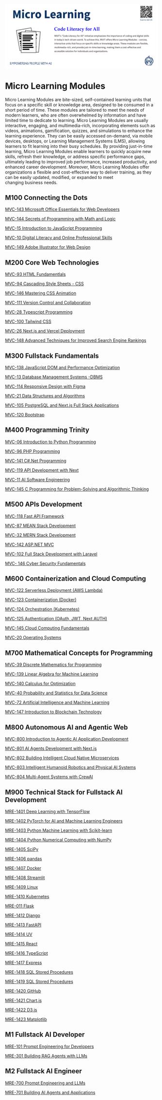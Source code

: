 <img src="mvit-add10.png" alt="Alt Text" >

# Micro Learning Modules
Micro Learning Modules are bite-sized, self-contained learning units that focus on a specific skill or knowledge area, designed to be consumed in a short period of time. These modules are tailored to meet the needs of modern learners, who are often overwhelmed by information and have limited time to dedicate to learning. Micro Learning Modules are usually interactive, engaging, and multimedia-rich, incorporating elements such as videos, animations, gamification, quizzes, and simulations to enhance the learning experience. They can be easily accessed on-demand, via mobile devices, desktops, or Learning Management Systems (LMS), allowing learners to fit learning into their busy schedules. By providing just-in-time learning, Micro Learning Modules enable learners to quickly acquire new skills, refresh their knowledge, or address specific performance gaps, ultimately leading to improved job performance, increased productivity, and enhanced career development. Moreover, Micro Learning Modules offer organizations a flexible and cost-effective way to deliver training, as they can be easily updated, modified, or expanded to meet changing business needs.

## M100 Connecting the Dots

[MVC-143 Microsoft Office Essentials for Web Developers](OMCDEV/Readme.md)

[MVC-144 Secrets of Programming with Math and Logic](SPML/Readme.md)


[MVC-15 Introduction to JavaScript Programming](Introduction_to_JavaScript_Programming/Readme.md)

[MVC-10 Digital Literacy and Online Professional Skills](DLOPS/Readme.md)

[MVC-149 Adobe Illustrator for Web Design](AdobeAi/Readme.md)



## M200 Core Web Technologies

[MVC-93 HTML Fundamentlals](HTML_Fundamentals/Readme.md)

[MVC-94 Cascading Style Sheets - CSS](CSS/Readme.md)

[MVC-146 Mastering CSS Animation](CSSAnimation/Readme.md)

[MVC-111 Version Control and Collaboration](VCS/Readme.md)

[MVC-28 Typescript Programming](TS/Readme.md)

[MVC-100 Tailwind CSS](TW/Readme.md)

[MVC-26 Next.js and Vercel Deployment](NextVercel/Readme.md)

[MVC-148 Advanced Techniques for Improved Search Engine Rankings](SEO/Readme.md)




## M300 Fullstack Fundamentals

[MVC-138 JavaScript DOM and Performance Optimization](DOM/Readme.md)

[MVC-13 Database Management Systems -DBMS](DBMS/Readme.md)

[MVC-114 Responsive Design with Figma](RDS/Readme.md)

[MVC-21 Data Structures and Algorithms](DSA/Readme.md)

[MVC-105 PostgreSQL and Next.js Full Stack Applications](PsqlNext/Readme.md)

[MVC-120 Bootstrap](Bootstrap/Readme.md)


## M400 Programming Trinity

[MVC-06 Introduction to Python Programming](Introduction_to_Python_Programming/Readme.md)

[MVC-96 PHP Programming](PHP/Readme.md)

[MVC-141 C#.Net Programming](Csharp/Readme.md)

[MVC-119 API Development with Next](APINext/Readme.md)

[MVC-11 AI Software Engineering](AISE/Readme.md)

[MVC-145 C Programming for Problem-Solving and Algorithmic Thinking](CLang/Readme.md)

## M500 APIs Development

[MVC-118 Fast API Framework]()

[MVC-87 MEAN Stack Development]()

[MVC-32 MERN Stack Development]()

[MVC-142 ASP.NET MVC]()

[MVC-102 Full Stack Development with Laravel]()

[MVC- 146 Cyber Security Fundamentals](CSF/Readme.md)


## M600 Containerization and Cloud Computing

[MVC-122 Serverless Deployment (AWS Lambda)]()

[MVC-123 Containerization (Docker)]()

[MVC-124 Orchestration (Kubernetes)]()

[MVC-125 Authentication (OAuth, JWT, Next AUTH)]()

[MVC-145 Cloud Computing Fundamentals](CCF/Readme.md)

[MVC-20 Operating Systems]()


## M700 Mathematical Concepts for Programming

[MVC-39 Discrete Mathematics for Programming](DMP/Readme.md)

[MVC-139 Linear Algebra for Machine Learning](LAML/Readme.md)

[MVC-140 Calculus for Optimization](CFO/Readme.md)

[MVC-40 Probability and Statistics for Data Science](SDS/Readme.md)

[MVC-72 Artificial Intelligence and Machine Learning]()

[MVC-147 Introduction to Blockchain Technology](BC/Readme.md)


## M800 Autonomous AI and Agentic Web

[MVC-800 Introduction to Agentic AI Application Development](AgenticAI/Readme.md)

[MVC-801 AI Agents Development with Next.js](NextAI/Readme.md)

[MVC-802 Building Intelligent Cloud Native Microservices](Microservices/Readme.md)

[MVC-803 Intelligent Humanoid Robotics and Physical AI Systems](IHR/Readme.md)

[MVC-804 Multi-Agent Systems with CrewAI](CrewAI/Readme.md)


## M900 Technical Stack for Fullstack AI Development

[MRE-1401 Deep Learning with TensorFlow](MRE001/Readme.md)

[MRE-1402 PyTorch for AI and Machine Learning Engineers](MRE002/Readme.md)

[MRE-1403 Python Machine Learning with Scikit-learn](MRE003/Readme.md)

[MRE-1404 Python Numerical Computing with NumPy](MRE004/Readme.md)

[MRE-1405 SciPy](MRE005/Readme.md)

[MRE-1406 pandas](MRE006/Readme.md)

[MRE-1407 Docker](MRE007/Readme.md)

[MRE-1408 Streamlit](MRE008/Readme.md)

[MRE-1409 Linux](MRE009/Readme.md)

[MRE-1410 Kubernetes](MRE010/Readme.md)

[MRE-011 Flask](MRE011/Readme.md)

[MRE-1412 Django](MRE012/Readme.md)

[MRE-1413 FastAPI](MRE013/Readme.md)

[MRE-1414 UV](MRE014/Readme.md)

[MRE-1415 React](MRE015/Readme.md)

[MRE-1416 TypeScript](MRE016/Readme.md)

[MRE-1417 Express](MRE017/Readme.md)

[MRE-1418 SQL Stored Procedures](MRE018/Readme.md)

[MRE-1419 SQL Stored Procedures](MRE019/Readme.md)

[MRE-1420 GitHub](MRE020/Readme.md)

[MRE-1421 Chart.js](MRE021/Readme.md)

[MRE-1422 D3.js](MRE022/Readme.md)

[MRE-1423 Matplotlib](MRE023/Readme.md)


## M1 Fullstack AI Developer

[MRE-101 Prompt Engineering for Developers](MRE101/Readme.md)

[MRE-301 Building RAG Agents with LLMs](MRE301/Readme.md)


## M2 Fullstack AI Engineer

[MRE-700 Prompt Engineering and LLMs](PE/Readme.md)

[MRE-701 Building AI Agents and Applications](AutoGen/Readme.md)
